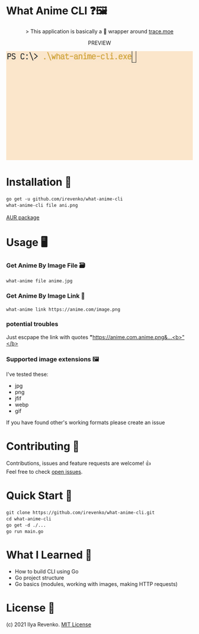 # What Anime CLI ❓🖼
<p align="center">> This application is basically a 🍬 wrapper around 
<a href="https://github.com/soruly/trace.moe">trace.moe </a></p>
<p align="center">PREVIEW</p>
<p align="center"><img src="./anime_images/record/demo.gif" width="700"></p>

# Installation 🔨
```go get -u github.com/irevenko/what-anime-cli``` <br>
```what-anime-cli file ani.png``` <br> <br>
<a href="https://aur.archlinux.org/packages/what-anime-cli-git/">AUR package</a>

# Usage 🖥
### Get Anime By Image File 🗃
```what-anime file anime.jpg```

### Get Anime By Image Link 🔗
```what-anime link https://anime.com/image.png``` <br>
### potential troubles
Just escpape the link with quotes <b>"</b>https://anime.com.anime.png&...<b>"</b>

### Supported image extensions 🖼
I've tested these:
- jpg
- png
- jfif
- webp
- gif

If you have found other's working formats please create an issue

# Contributing 🤝
Contributions, issues and feature requests are welcome! 👍 <br>
Feel free to check [open issues](https://github.com/irevenko/what-anime-cli/issues).

# Quick Start 🚀
```git clone https://github.com/irevenko/what-anime-cli.git``` <br>
```cd what-anime-cli``` <br>
```go get -d ./...``` <br>
```go run main.go``` <br>

# What I Learned 🧠
- How to build CLI using Go
- Go project structure
- Go basics (modules, working with images, making HTTP requests)

# License 📑 
(c) 2021 Ilya Revenko. [MIT License](https://tldrlegal.com/license/mit-license)
